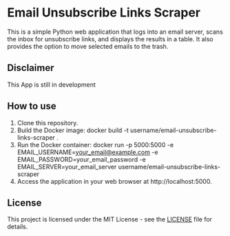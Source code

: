 # Email Unsubscribe Links Scraper

This is a simple Python web application that logs into an email server, scans the inbox for unsubscribe links, and displays the results in a table. It also provides the option to move selected emails to the trash.

## Disclaimer
This App is still in development

## How to use

1. Clone this repository.
2. Build the Docker image:
docker build -t username/email-unsubscribe-links-scraper .
3. Run the Docker container:
docker run -p 5000:5000 -e EMAIL_USERNAME=your_email@example.com -e EMAIL_PASSWORD=your_email_password -e EMAIL_SERVER=your_email_server username/email-unsubscribe-links-scraper
4. Access the application in your web browser at http://localhost:5000.

## License

This project is licensed under the MIT License - see the [LICENSE](LICENSE) file for details.
